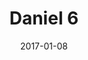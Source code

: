 ---
title: "Daniel 6"
speaker: "Bob Martin"
date: "2017-01-08"
sermonUrl: "//35.190.93.184/sermons/20170108_sunday_bob_martin_daniel6.mp3"
---